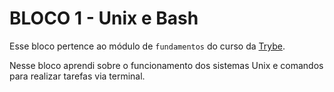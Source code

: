 # BLOCO 1 - Unix e Bash

Esse bloco pertence ao módulo de `fundamentos` do curso da [Trybe](https://www.betrybe.com/). 

Nesse bloco aprendi sobre o funcionamento dos sistemas Unix e comandos para realizar tarefas via terminal.